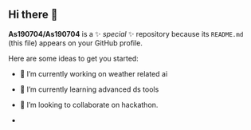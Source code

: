 ## Hi there 👋


**As190704/As190704** is a ✨ _special_ ✨ repository because its `README.md` (this file) appears on your GitHub profile.

Here are some ideas to get you started:

- 🔭 I’m currently working on weather related ai
- 🌱 I’m currently learning advanced ds tools
- 👯 I’m looking to collaborate on hackathon.

- 
